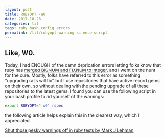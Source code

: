 ```yaml
---
layout: post
title: RUBYOPT -W0
date: 2017-10-26
categories: til
tags: ruby bash config errors
permalink: /til/rubyopt-warning-silence-script
---
```


## Like, W0.

Today, I had ENOUGH of the damn deprication errors letting folks know that ruby has [merged BIGNUM and FIXNUM to Integer](https://www.ruby-lang.org/en/news/2016/12/25/ruby-2-4-0-released/), and I went on the hunt for the cure. Mostly, folks have referred to this error as something "upgrading rails will fix" but I use repositories that have active record gems on their own. so without dealing with the pending upgrade of all these repositories to the latest gems, I found you can use the following script in your bash profile to rid yourself of the warnings:

```sh
export RUBYOPT="-w0" rspec
```

the following article helps explain this in the clearest way, which I appreciated.

[Shut those pesky warnings off in ruby tests by Mark J Lehman](https://supremebeing7.github.io/spaghetti-refactory/2016-07-07-shut-those-pesky-warnings-off-in-ruby-tests/)
